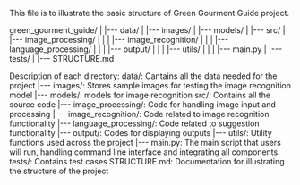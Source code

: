 This file is to illustrate the basic structure of Green Gourment Guide project.

green_gourment_guide/
|
|--- data/
|    |--- images/
|    |--- models/
|
|--- src/
|    |--- image_processing/
|    |
|    |--- image_recognition/
|    |
|    |--- language_processing/
|    |
|    |--- output/
|    |
|    |--- utils/
|    |
|    |--- main.py
|
|--- tests/
|
|--- STRUCTURE.md


Description of each directory:
data/: Cantains all the data needed for the project
|--- images/: Stores sample images for testing the image recognition model
|--- models/: models for image recognition
src/: Contains all the source code
|--- image_processing/: Code for handling image input and processing
|--- image_recognition/: Code related to image recognition functionality
|--- language_processing/: Code related to suggestion functionality
|--- output/: Codes for displaying outputs
|--- utils/: Utility functions used across the project
|--- main.py: The main script that users will run, handling command line interface and integrating all components
tests/: Contains test cases
STRUCTURE.md: Documentation for illustrating the structure of the project